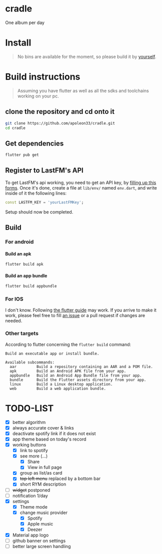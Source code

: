 # cradle

One album per day

# Install
> No bins are available for the moment, so please build it by [yourself](#build-the-app).

# Build instructions
> Assuming you have flutter as well as all the sdks and toolchains working on your pc.
## clone the repository and cd onto it
```sh
git clone https://github.com/apoleon33/cradle.git
cd cradle
```

## Get dependencies
```sh
flutter pub get
```

## Register to LastFM's API
To get LastFM's api working, you need to get an API key, by [filling up this forms](https://www.last.fm/api/account/create).
Once it's done, create a file at `lib/env/` named `env.dart`, and write inside of it the following lines:
```dart
const LASTFM_KEY = 'yourLastFMKey';
```
Setup should now be completed.

## Build

### For android
#### Build an apk
```sh
flutter build apk
```

#### Build an app bundle
```sh
flutter build appbundle
```

### For IOS
I don't know. Following [the flutter guide](https://docs.flutter.dev/deployment/ios) may work. If you arrive to make it work, please feel free to fill [an issue](https://github.com/apoleon33/cradle/issues/new) or a pull request if changes are needed.

### Other targets
According to flutter concerning the `flutter build` command:
```
Build an executable app or install bundle.

Available subcommands:
  aar         Build a repository containing an AAR and a POM file.
  apk         Build an Android APK file from your app.
  appbundle   Build an Android App Bundle file from your app.
  bundle      Build the Flutter assets directory from your app.
  linux       Build a Linux desktop application.
  web         Build a web application bundle.

```

# TODO-LIST
- [x] better algorithm
- [x] always accurate cover & links
- [x] deactivate spotify link if it does not exist
- [x] app theme based on today's record
- [x] working buttons
  - [x] link to spotify
  - [x] see more (...)
    - [x] Share
    - [x] View in full page
  - [x] group as list/as card
  - [x] ~~top left menu~~ replaced by a bottom bar
  - [x] short RYM description
- [ ] ~~widget~~ postponed
- [ ] notification 1/day
- [x] settings
  - [x] Theme mode
  - [x] change music provider
    - [x] Spotify
    - [x] Apple music
    - [x] Deezer
- [x] Material app logo
- [ ] github banner on settings
- [ ] better large screen handling

